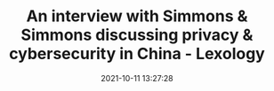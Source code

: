 ---
"title": "An interview with Simmons & Simmons discussing privacy & cybersecurity in China - Lexology"
"date": "2021-10-11 13:27:28"
"feed_name": "GOOGLENEWSINDUSTRIAL"
"feed_website": "https://news.google.com/search?q=industrial%2Bincident&hl=en-US&gl=US&ceid=US:en"
"feed_rss": "https://news.google.com/rss/search?q=industrial%2Bincident&hl=en-US&gl=US&ceid=US:en"
"link": "https://www.lexology.com/library/detail.aspx?g=45a140bc-d1af-4d28-bc77-0f6a6473d5b2"
"source": "{'href': 'https://www.lexology.com', 'title': 'Lexology'}"
"file": "_posts/2021-1-1-1bfc53913b81780f811d5a04231be9018d31eac7.md"
"accident": "0"
"drilling": "0"
"dead": "0"
"injured": "0"
"arrested": "0"
"place": "unknown place"
"where": "unknown site"
"causes": "unknown"
"place_uri": "unknown place"
---